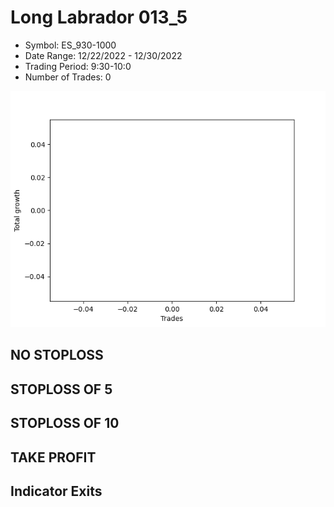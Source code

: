 # Long Labrador 013_5 
- Symbol: ES_930-1000
- Date Range: 12/22/2022 - 12/30/2022
- Trading Period: 9:30-10:0
- Number of Trades: 0

![Plot](LongLabrador013_5ES_930-1000.png)
## NO STOPLOSS














## STOPLOSS OF 5














## STOPLOSS OF 10














## TAKE PROFIT











## Indicator Exits


